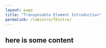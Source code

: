 ```yaml
---
layout: page
title: "Transposable Element Introduction"
permalink: /labintro/TEintro/
---
```

<h2> here is some content </h2>
